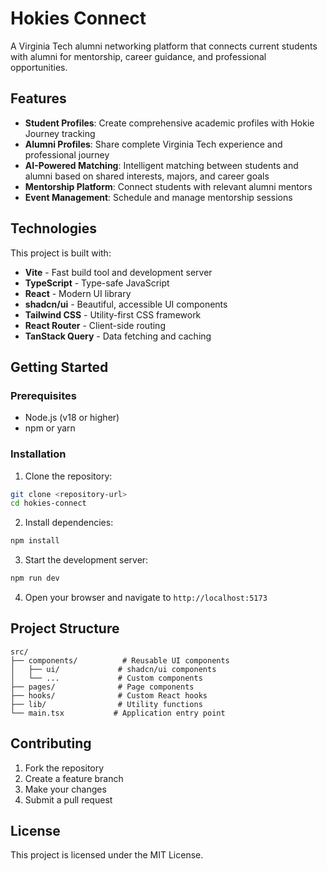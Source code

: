 # Hokies Connect

A Virginia Tech alumni networking platform that connects current students with alumni for mentorship, career guidance, and professional opportunities.

## Features

- **Student Profiles**: Create comprehensive academic profiles with Hokie Journey tracking
- **Alumni Profiles**: Share complete Virginia Tech experience and professional journey
- **AI-Powered Matching**: Intelligent matching between students and alumni based on shared interests, majors, and career goals
- **Mentorship Platform**: Connect students with relevant alumni mentors
- **Event Management**: Schedule and manage mentorship sessions

## Technologies

This project is built with:

- **Vite** - Fast build tool and development server
- **TypeScript** - Type-safe JavaScript
- **React** - Modern UI library
- **shadcn/ui** - Beautiful, accessible UI components
- **Tailwind CSS** - Utility-first CSS framework
- **React Router** - Client-side routing
- **TanStack Query** - Data fetching and caching

## Getting Started

### Prerequisites

- Node.js (v18 or higher)
- npm or yarn

### Installation

1. Clone the repository:
```bash
git clone <repository-url>
cd hokies-connect
```

2. Install dependencies:
```bash
npm install
```

3. Start the development server:
```bash
npm run dev
```

4. Open your browser and navigate to `http://localhost:5173`

## Project Structure

```
src/
├── components/          # Reusable UI components
│   ├── ui/             # shadcn/ui components
│   └── ...             # Custom components
├── pages/              # Page components
├── hooks/              # Custom React hooks
├── lib/                # Utility functions
└── main.tsx           # Application entry point
```

## Contributing

1. Fork the repository
2. Create a feature branch
3. Make your changes
4. Submit a pull request

## License

This project is licensed under the MIT License.